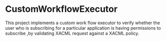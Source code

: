 # CustomWorkflowExecutor
This project implements a custom work flow executor to verify whether the user who is subscribing for a particular
application is having permissions to subscribe ,by validating XACML request against a XACML policy.

